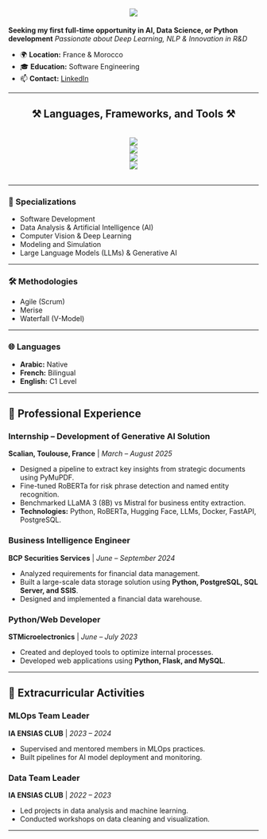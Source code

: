 <h1 align="center">
    <img src="https://readme-typing-svg.herokuapp.com/?font=Righteous&size=35&center=true&vCenter=true&width=500&height=70&duration=4000&lines=Hi+There!👋;+I'm+Asmae+KARMOUCHI!" />
</h1>

**Seeking my first full-time opportunity in AI, Data Science, or Python development**
*Passionate about Deep Learning, NLP & Innovation in R&D*

- 🌍 **Location:** France & Morocco  
- 🎓 **Education:** Software Engineering 
- 📫 **Contact:** [LinkedIn](https://www.linkedin.com/in/asmae-karmouchi-522769255/)

---

<h2 align="center">⚒️ Languages, Frameworks, and Tools ⚒️</h2>
<br/>
<div align="center">
    <img src="https://skillicons.dev/icons?i=python,java,c,kotlin,html,css,javascript,flask,octave,r,latex,nodejs,react,express" /><br>
    <img src="https://skillicons.dev/icons?i=postgresql,mysql,docker,kubernetes,aws,tensorflow,opencv,sklearn,tailwind" /><br>
    <img src="https://skillicons.dev/icons?i=windows,linux" /><br>
    <img src="https://skillicons.dev/icons?i=github,git,vscode,visualstudio" /><br>
</div>
<br/>

---

### 🧠 Specializations
- Software Development  
- Data Analysis & Artificial Intelligence (AI)  
- Computer Vision & Deep Learning  
- Modeling and Simulation  
- Large Language Models (LLMs) & Generative AI  

---

### 🛠️ Methodologies
- Agile (Scrum)  
- Merise  
- Waterfall (V-Model)

---

### 🌐 Languages
- **Arabic:** Native  
- **French:** Bilingual  
- **English:** C1 Level  

---

## 💼 Professional Experience

### **Internship – Development of Generative AI Solution**  
**Scalian, Toulouse, France** | *March – August 2025*  
- Designed a pipeline to extract key insights from strategic documents using PyMuPDF.  
- Fine-tuned RoBERTa for risk phrase detection and named entity recognition.  
- Benchmarked LLaMA 3 (8B) vs Mistral for business entity extraction.  
- **Technologies:** Python, RoBERTa, Hugging Face, LLMs, Docker, FastAPI, PostgreSQL.

### **Business Intelligence Engineer**  
**BCP Securities Services** | *June – September 2024*  
- Analyzed requirements for financial data management.  
- Built a large-scale data storage solution using **Python, PostgreSQL, SQL Server, and SSIS**.  
- Designed and implemented a financial data warehouse.

### **Python/Web Developer**  
**STMicroelectronics** | *June – July 2023*  
- Created and deployed tools to optimize internal processes.  
- Developed web applications using **Python, Flask, and MySQL**.

---

## 🌟 Extracurricular Activities

### **MLOps Team Leader**  
**IA ENSIAS CLUB** | *2023 – 2024*  
- Supervised and mentored members in MLOps practices.  
- Built pipelines for AI model deployment and monitoring.

### **Data Team Leader**  
**IA ENSIAS CLUB** | *2022 – 2023*  
- Led projects in data analysis and machine learning.  
- Conducted workshops on data cleaning and visualization.

---
